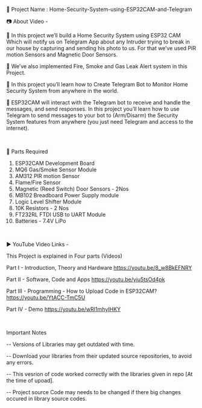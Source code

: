 🔴 Project Name : Home-Security-System-using-ESP32CAM-and-Telegram  

📷 About Video -  

🚩   In this project we’ll build a Home Security System using ESP32 CAM Which will notify us on Telegram App about any Intruder trying to break in our house by capturing and sending his photo to us. For that we’ve used PIR motion Sensors and Magnetic Door Sensors.

🚩   We’ve also implemented Fire, Smoke and Gas Leak Alert system in this Project.

🚩   In this project you’ll learn how to Create Telegram Bot to Monitor  Home Security System from anywhere in the world.

🚩   ESP32CAM will interact with the Telegram bot to receive and handle the messages, and send responses. In this project you’ll learn how to use Telegram to send messages to your bot to (Arm/Disarm) the Security System features from anywhere (you just need Telegram and access to the internet).

<br  />

📜 Parts Required  

1. ESP32CAM Development Board
2. MQ6 Gas/Smoke Sensor Module
3. AM312 PIR motion Sensor
4. Flame/Fire Sensor
5. Magnetic (Reed Switch) Door Sensors - 2Nos
6. MB102 Breadboard Power Supply module
7. Logic Level Shifter Module
8. 10K Resistors - 2 Nos
9. FT232RL FTDI USB to UART Module
9. Batteries - 7.4V LiPo 

<br  />

▶️ YouTube Video Links -  

This Project is explained in Four parts (Videos)

Part I        -  Introduction, Theory and Hardware                 https://youtu.be/8_w8BkEFNRY​

Part II       -  Software, Code and Apps                           https://youtu.be/yiu5tsOd4pk​

Part III      -  Programming - How to Upload Code in ESP32CAM?     https://youtu.be/YtACC-TmC5U​

Part IV       -  Demo                                              https://youtu.be/wRI1mhyIHKY  
  
<br  />


Important Notes  

-- Versions of Libraries may get outdated with time.

-- Download your libraries from their updated source repositories, to avoid any errors.

-- This vesrion of code worked correctly with the libraries given in repo [At the time of upoad].

-- Project source Code may needs to be changed if there big changes occured in library source codes.